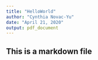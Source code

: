 ```yaml
---
title: "HelloWorld"
author: "Cynthia Novac-Yu"
date: "April 21, 2020"
output: pdf_document
---
```


## This is a markdown file